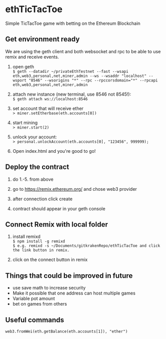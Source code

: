 # ethTicTacToe
Simple TicTacToe game with betting on the Ethereum Blockchain

## Get environment ready
We are using the geth client and both websocket and rpc to be able to use remix and receive events.
1. open geth        
`$ geth --datadir ~/privateEthTestnet --fast --wsapi eth,web3,personal,net,miner,admin --ws --wsaddr "localhost" --wsport "8546" --wsorigins "*" --rpc --rpccorsdomain="*" --rpcapi eth,web3,personal,net,miner,admin`

2. attach new instance (new terminal, use 8546 not 8545!):    
`$ geth attach ws://localhost:8546`

3. set account that will receive ether    
`> miner.setEtherbase(eth.accounts[0])`

4. start mining    
`> miner.start(2)`

5. unlock your account:    
`> personal.unlockAccount(eth.accounts[0], "123456", 999999);`

6. Open index.html and you're good to go!    

## Deploy the contract
1. do 1.-5. from above    

2. go to https://remix.ethereum.org/ and chose web3 provider    

3. after connection click create

4. contract should appear in your geth console

## Connect Remix with local folder
1. install remixd     
`$ npm install -g remixd`   
`$ e.g. remixd -s ~/Documents/gitkrakenRepo/ethTicTacToe and click the link button in remix.`   

2. click on the connect button in remix 

## Things that could be improved in future   
+ use save math to increase security    
+ Make it possible that one address can host multiple games    
+ Variable pot amount 
+ bet on games from others   

## Useful commands
`web3.fromWei(eth.getBalance(eth.accounts[1]), "ether")`